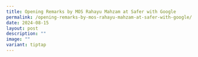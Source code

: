 ```yaml
---
title: Opening Remarks by MOS Rahayu Mahzam at Safer with Google
permalink: /opening-remarks-by-mos-rahayu-mahzam-at-safer-with-google/
date: 2024-08-15
layout: post
description: ""
image: ""
variant: tiptap
---
```

